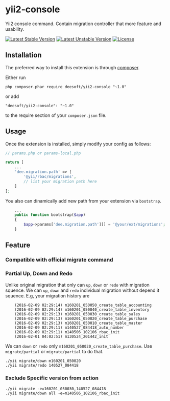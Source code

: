 yii2-console
============

Yii2 console command. Contain migration controller that more feature and usability.

[![Latest Stable Version](https://poser.pugx.org/deesoft/yii2-console/v/stable)](https://packagist.org/packages/deesoft/yii2-console) 
[![Latest Unstable Version](https://poser.pugx.org/deesoft/yii2-console/v/unstable)](https://packagist.org/packages/deesoft/yii2-console) 
[![License](https://poser.pugx.org/deesoft/yii2-console/license)](https://packagist.org/packages/deesoft/yii2-console)

Installation
------------

The preferred way to install this extension is through [composer](http://getcomposer.org/download/).

Either run

```
php composer.phar require deesoft/yii2-console "~1.0"
```

or add

```
"deesoft/yii2-console": "~1.0"
```

to the require section of your `composer.json` file.

Usage
-----

Once the extension is installed, simply modify your config as follows:

```php
// params.php or params-local.php

return [
    ...
    'dee.migration.path' => [
        '@yii/rbac/migrations',
        // list your migration path here
    ]
];
```

You also can dinamically add new path from your extension via `bootstrap`.
```php
    ...
    public function bootstrap($app)
    {
        $app->params['dee.migration.path'][] = '@your/ext/migrations';
    }
```

Feature
-------
### Compatible with official migrate command

### Partial Up, Down and Redo
Unlike original migration that only can `up`, `down` or `redo` with migration squence.
We can `up`, `down` and `redo` individual migration without depend it squence. E.g, your migration history are
```
	(2016-02-09 02:29:14) m160201_050050_create_table_accounting
	(2016-02-09 02:29:14) m160201_050040_create_table_inventory
	(2016-02-09 02:29:13) m160201_050030_create_table_sales
	(2016-02-09 02:29:13) m160201_050020_create_table_purchase
	(2016-02-09 02:29:13) m160201_050010_create_table_master
	(2016-02-09 02:29:11) m140527_084418_auto_number
	(2016-02-09 02:29:11) m140506_102106_rbac_init
	(2016-02-01 04:02:51) m130524_201442_init
```
We can `down` or `redo` only `m160201_050020_create_table_purchase`. Use `migrate/partial` or `migrate/partial` to do that.
```
./yii migrate/down m160201_050020
./yii migrate/redo 140527_084418
```

### Exclude Specific version from action

```
./yii migrate -e=160201_050030,140527_084418
./yii migrate/down all -e=m140506_102106_rbac_init
```